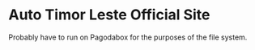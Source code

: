 Auto Timor Leste Official Site
==============================

Probably have to run on Pagodabox for the purposes of the file system.